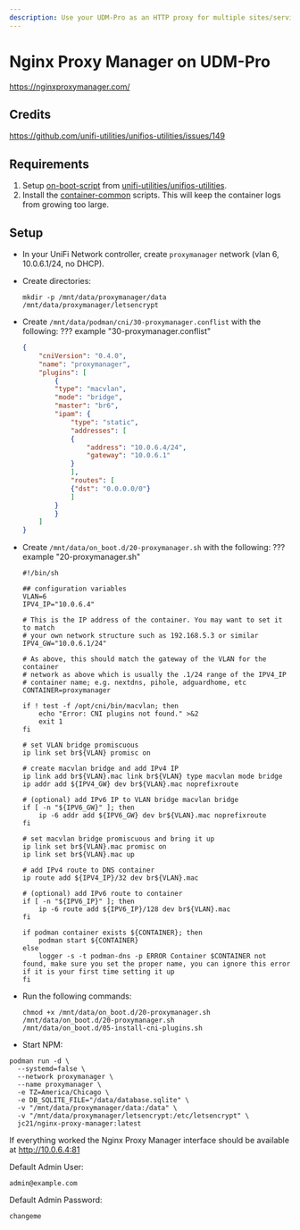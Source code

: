 ```yaml
---
description: Use your UDM-Pro as an HTTP proxy for multiple sites/services.
---
```


# Nginx Proxy Manager on UDM-Pro

<https://nginxproxymanager.com/>

## Credits

<https://github.com/unifi-utilities/unifios-utilities/issues/149>

## Requirements

1. Setup [on-boot-script](https://github.com/unifi-utilities/unifios-utilities/blob/main/on-boot-script/README.md) from [unifi-utilities/unifios-utilities](https://github.com/boostchicken/udm-utilities).
2. Install the [container-common](https://github.com/unifi-utilities/unifios-utilities/tree/main/container-common) scripts. This will keep the container logs from growing too large.

## Setup

* In your UniFi Network controller, create `proxymanager` network (vlan 6, 10.0.6.1/24, no DHCP).
* Create directories:

    ``` shell
    mkdir -p /mnt/data/proxymanager/data /mnt/data/proxymanager/letsencrypt
    ```

* Create `/mnt/data/podman/cni/30-proxymanager.conflist` with the following:
??? example "30-proxymanager.conflist"

    ``` json
    {
        "cniVersion": "0.4.0",
        "name": "proxymanager",
        "plugins": [
            {
            "type": "macvlan",
            "mode": "bridge",
            "master": "br6",
            "ipam": {
                "type": "static",
                "addresses": [
                {
                    "address": "10.0.6.4/24",
                    "gateway": "10.0.6.1"
                }
                ],
                "routes": [
                {"dst": "0.0.0.0/0"}
                ]
            }
            }
        ]
    }
    ```

* Create `/mnt/data/on_boot.d/20-proxymanager.sh` with the following:
??? example "20-proxymanager.sh"

    ``` shell
    #!/bin/sh

    ## configuration variables
    VLAN=6
    IPV4_IP="10.0.6.4"

    # This is the IP address of the container. You may want to set it to match
    # your own network structure such as 192.168.5.3 or similar
    IPV4_GW="10.0.6.1/24"

    # As above, this should match the gateway of the VLAN for the container
    # network as above which is usually the .1/24 range of the IPV4_IP
    # container name; e.g. nextdns, pihole, adguardhome, etc
    CONTAINER=proxymanager

    if ! test -f /opt/cni/bin/macvlan; then
        echo "Error: CNI plugins not found." >&2
        exit 1
    fi

    # set VLAN bridge promiscuous
    ip link set br${VLAN} promisc on

    # create macvlan bridge and add IPv4 IP
    ip link add br${VLAN}.mac link br${VLAN} type macvlan mode bridge
    ip addr add ${IPV4_GW} dev br${VLAN}.mac noprefixroute

    # (optional) add IPv6 IP to VLAN bridge macvlan bridge
    if [ -n "${IPV6_GW}" ]; then
        ip -6 addr add ${IPV6_GW} dev br${VLAN}.mac noprefixroute
    fi

    # set macvlan bridge promiscuous and bring it up
    ip link set br${VLAN}.mac promisc on
    ip link set br${VLAN}.mac up

    # add IPv4 route to DNS container
    ip route add ${IPV4_IP}/32 dev br${VLAN}.mac

    # (optional) add IPv6 route to container
    if [ -n "${IPV6_IP}" ]; then
        ip -6 route add ${IPV6_IP}/128 dev br${VLAN}.mac
    fi

    if podman container exists ${CONTAINER}; then
        podman start ${CONTAINER}
    else
        logger -s -t podman-dns -p ERROR Container $CONTAINER not found, make sure you set the proper name, you can ignore this error if it is your first time setting it up
    fi
    ```

* Run the following commands:

   ``` shell
   chmod +x /mnt/data/on_boot.d/20-proxymanager.sh
   /mnt/data/on_boot.d/20-proxymanager.sh
   /mnt/data/on_boot.d/05-install-cni-plugins.sh
   ```

* Start NPM:

```shell
podman run -d \
  --systemd=false \
  --network proxymanager \
  --name proxymanager \
  -e TZ=America/Chicago \
  -e DB_SQLITE_FILE="/data/database.sqlite" \
  -v "/mnt/data/proxymanager/data:/data" \
  -v "/mnt/data/proxymanager/letsencrypt:/etc/letsencrypt" \
  jc21/nginx-proxy-manager:latest
```

If everything worked the Nginx Proxy Manager interface should be available at <http://10.0.6.4:81>

Default Admin User:

```
admin@example.com
```

Default Admin Password:

```
changeme
```
